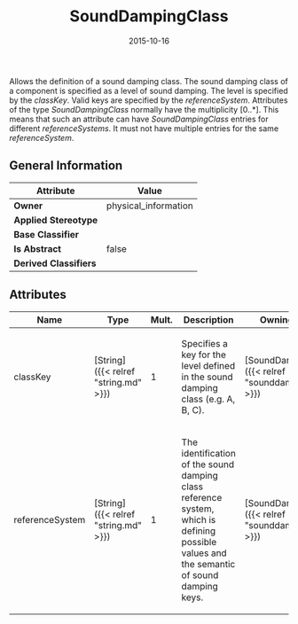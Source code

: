 ﻿---
title: SoundDampingClass
toc: false
type: specs
date: "2015-10-16"
draft: false
specification: VEC
version: 1.1.2
documentType: "Recommendation"
elementType: Class
classes:
  - SoundDampingClass
menu_name: vec-1.1.2
---
<p> Allows the definition of a sound damping class. The sound damping class of a component is specified as a level of sound damping. The level is specified by the <i>classKey</i>. Valid keys are specified by the <i>referenceSystem</i>. Attributes of the type <i>SoundDampingClass</i> normally have the multiplicity [0..*]. This means that such an attribute can have <i>SoundDampingClass</i> entries for different <i>referenceSystems</i>. It must not have multiple entries for the same <i>referenceSystem</i>.      </p>

## General Information

| Attribute               | Value |
|-------------------------|-------|
| **Owner**               | physical_information |
| **Applied Stereotype**  |   |
| **Base Classifier**     |   |
| **Is Abstract**         | false |
| **Derived Classifiers** |   |

## Attributes
|  Name  |  Type  |  Mult.  |  Description  |  Owning Classifier  |
|--------|--------|---------|---------------|--------------|
|classKey | [String]({{< relref "string.md" >}}) | 1 | <p> Specifies a key for the level defined in the sound damping class (e.g. A, B, C).      </p> | [SoundDampingClass]({{< relref "sounddampingclass.md" >}}) |
|referenceSystem | [String]({{< relref "string.md" >}}) | 1 | <p> The identification of the sound damping class reference system, which is defining possible values and the semantic of sound damping keys.      </p> | [SoundDampingClass]({{< relref "sounddampingclass.md" >}}) |

